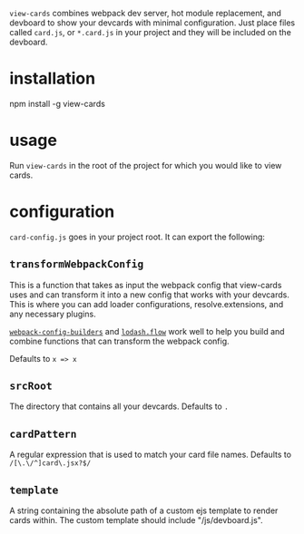 `view-cards` combines webpack dev server, hot module replacement, and devboard to show your devcards with minimal configuration. Just place files called `card.js`, or `*.card.js` in your project and they will be included on the devboard.

# installation

npm install -g view-cards

# usage

Run `view-cards` in the root of the project for which you would like to view cards.

# configuration

`card-config.js` goes in your project root. It can export the following:

## `transformWebpackConfig`

This is a function that takes as input the webpack config that view-cards uses and can transform it into a new config that works with your devcards. This is where you can add loader configurations, resolve.extensions, and any necessary plugins.

[`webpack-config-builders`](https://www.npmjs.com/package/webpack-config-builders) and [`lodash.flow`](https://www.npmjs.com/package/lodash.flow) work well to help you build and combine functions that can transform the webpack config.

Defaults to `x => x`

## `srcRoot`

The directory that contains all your devcards. Defaults to `.`

## `cardPattern`

A regular expression that is used to match your card file names. Defaults to `/[\.\/^]card\.jsx?$/`

## `template`

A string containing the absolute path of a custom ejs template to render cards within. The custom template should include "/js/devboard.js".

